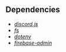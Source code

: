 ## Dependencies
 - *[discord.js](https://npmjs.com/package/discord.js)*
 - *[fs](https://npmjs.com/package/fs)*
 - *[dotenv](https://npmjs.com/package/dotenv)*
 - *[firebase-admin](https://npmjs.com/package/firebase-admin)*
